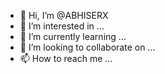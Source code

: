- 👋 Hi, I’m @ABHISERX
- 👀 I’m interested in ...
- 🌱 I’m currently learning ...
- 💞️ I’m looking to collaborate on ...
- 📫 How to reach me ...

<!---
ABHISERX/ABHISERX is a ✨ special ✨ repository because its `README.md` (this file) appears on your GitHub profile.
You can click the Preview link to take a look at your changes.
--->
